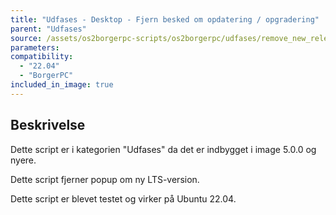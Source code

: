 ```yaml
---
title: "Udfases - Desktop - Fjern besked om opdatering / opgradering"
parent: "Udfases"
source: /assets/os2borgerpc-scripts/os2borgerpc/udfases/remove_new_release_message.sh
parameters:
compatibility:  
  - "22.04"
  - "BorgerPC"
included_in_image: true
---
```


## Beskrivelse
Dette script er i kategorien "Udfases" da det er indbygget i image 5.0.0 og nyere.

Dette script fjerner popup om ny LTS-version.

Dette script er blevet testet og virker på Ubuntu 22.04.